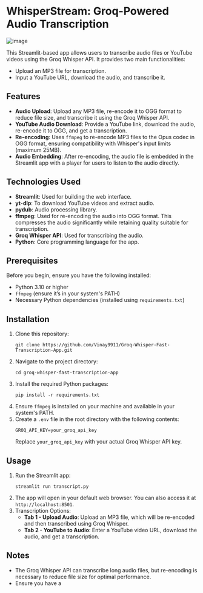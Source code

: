 <h1>WhisperStream: Groq-Powered Audio Transcription</h1>

![image](https://github.com/user-attachments/assets/d32b4910-6d17-46d6-ae99-5f3496abb94a)

<p>This Streamlit-based app allows users to transcribe audio files or YouTube videos using the Groq Whisper API. It provides two main functionalities:</p>
<ul>
  <li>Upload an MP3 file for transcription.</li>
  <li>Input a YouTube URL, download the audio, and transcribe it.</li>
</ul>

<h2>Features</h2>
<ul>
  <li><strong>Audio Upload</strong>: Upload any MP3 file, re-encode it to OGG format to reduce file size, and transcribe it using the Groq Whisper API.</li>
  <li><strong>YouTube Audio Download</strong>: Provide a YouTube link, download the audio, re-encode it to OGG, and get a transcription.</li>
  <li><strong>Re-encoding</strong>: Uses <code>ffmpeg</code> to re-encode MP3 files to the Opus codec in OGG format, ensuring compatibility with Whisper's input limits (maximum 25MB).</li>
  <li><strong>Audio Embedding</strong>: After re-encoding, the audio file is embedded in the Streamlit app with a player for users to listen to the audio directly.</li>
</ul>

<h2>Technologies Used</h2>
<ul>
  <li><strong>Streamlit</strong>: Used for building the web interface.</li>
  <li><strong>yt-dlp</strong>: To download YouTube videos and extract audio.</li>
  <li><strong>pydub</strong>: Audio processing library.</li>
  <li><strong>ffmpeg</strong>: Used for re-encoding the audio into OGG format. This compresses the audio significantly while retaining quality suitable for transcription.</li>
  <li><strong>Groq Whisper API</strong>: Used for transcribing the audio.</li>
  <li><strong>Python</strong>: Core programming language for the app.</li>
</ul>

<h2>Prerequisites</h2>
<p>Before you begin, ensure you have the following installed:</p>
<ul>
  <li>Python 3.10 or higher</li>
  <li><code>ffmpeg</code> (ensure it’s in your system's PATH)</li>
  <li>Necessary Python dependencies (installed using <code>requirements.txt</code>)</li>
</ul>

<h2>Installation</h2>
<ol>
  <li>Clone this repository:</li>
  <pre><code>git clone https://github.com/Vinay9911/Groq-Whisper-Fast-Transcription-App.git</code></pre>
  
  <li>Navigate to the project directory:</li>
  <pre><code>cd groq-whisper-fast-transcription-app</code></pre>
  
  <li>Install the required Python packages:</li>
  <pre><code>pip install -r requirements.txt</code></pre>
  
  <li>Ensure <code>ffmpeg</code> is installed on your machine and available in your system's PATH.</li>
  
  <li>Create a <code>.env</code> file in the root directory with the following contents:</li>
  <pre><code>GROQ_API_KEY=your_groq_api_key</code></pre>
  Replace <code>your_groq_api_key</code> with your actual Groq Whisper API key.
</ol>

<h2>Usage</h2>
<ol>
  <li>Run the Streamlit app:</li>
  <pre><code>streamlit run transcript.py</code></pre>

  <li>The app will open in your default web browser. You can also access it at <code>http://localhost:8501</code>.</li>

  <li>Transcription Options:
    <ul>
      <li><strong>Tab 1 - Upload Audio</strong>: Upload an MP3 file, which will be re-encoded and then transcribed using Groq Whisper.</li>
      <li><strong>Tab 2 - YouTube to Audio</strong>: Enter a YouTube video URL, download the audio, and get a transcription.</li>
    </ul>
  </li>
</ol>

<h2>Notes</h2>
<ul>
  <li>The Groq Whisper API can transcribe long audio files, but re-encoding is necessary to reduce file size for optimal performance.</li>
  <li>Ensure you have a


